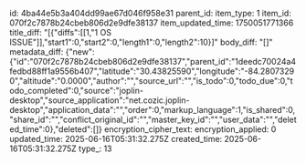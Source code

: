 id: 4ba44e5b3a404dd99ae67d046f958e31
parent_id: 
item_type: 1
item_id: 070f2c7878b24cbeb806d2e9dfe38137
item_updated_time: 1750051771366
title_diff: "[{\"diffs\":[[1,\"1 OS ISSUE\"]],\"start1\":0,\"start2\":0,\"length1\":0,\"length2\":10}]"
body_diff: "[]"
metadata_diff: {"new":{"id":"070f2c7878b24cbeb806d2e9dfe38137","parent_id":"1deedc70024a4fedbd88ff1a9556b407","latitude":"30.43825590","longitude":"-84.28073290","altitude":"0.0000","author":"","source_url":"","is_todo":0,"todo_due":0,"todo_completed":0,"source":"joplin-desktop","source_application":"net.cozic.joplin-desktop","application_data":"","order":0,"markup_language":1,"is_shared":0,"share_id":"","conflict_original_id":"","master_key_id":"","user_data":"","deleted_time":0},"deleted":[]}
encryption_cipher_text: 
encryption_applied: 0
updated_time: 2025-06-16T05:31:32.275Z
created_time: 2025-06-16T05:31:32.275Z
type_: 13